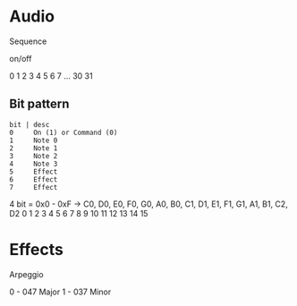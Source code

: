 # Audio


Sequence

on/off

0 1 2 3 4 5 6 7 ... 30 31





## Bit pattern

```
bit | desc
0     On (1) or Command (0)
1     Note 0
2     Note 1
3     Note 2
4     Note 3
5     Effect
6     Effect
7     Effect

```

4 bit = 0x0 - 0xF -> C0, D0, E0, F0, G0, A0, B0, C1, D1, E1, F1, G1, A1, B1, C2, D2
                      0   1   2   3   4   5   6   7   8   9  10  11  12  13  14  15
# Effects

Arpeggio

0 - 047 Major
1 - 037 Minor

